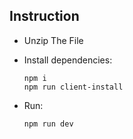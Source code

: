

## Instruction

- Unzip The File 

- Install dependencies: 

	```
    npm i 
	npm run client-install
    ```

- Run: 

	`npm run dev`

